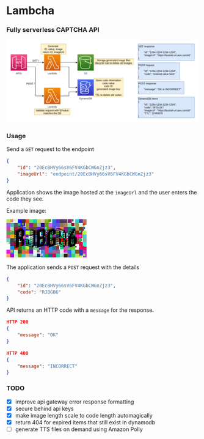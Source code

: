# Lambcha

### Fully serverless CAPTCHA API

![diagram](lambcha.png)

### Usage

Send a `GET` request to the endpoint
```json
{
    "id": "20EcBHVy66sV6FV4KGbCWGnZjz3",
    "imageUrl": "endpoint/20EcBHVy66sV6FV4KGbCWGnZjz3"
}
``` 

Application shows the image hosted at the `imageUrl` and the user enters the code they see.

Example image:

![code](code.png)


The application sends a `POST` request with the details
```json
{
    "id": "20EcBHVy66sV6FV4KGbCWGnZjz3",
    "code": "RJBGB6"
}
```

API returns an HTTP code with a `message` for the response. 
```json
HTTP 200
{
    "message": "OK"
}
```
```json
HTTP 400
{
    "message": "INCORRECT"
}
```

### TODO
- [x] improve api gateway error response formatting
- [x] secure behind api keys
- [x] make image length scale to code length automagically
- [x] return 404 for expired items that still exist in dynamodb
- [ ] generate TTS files on demand using Amazon Polly